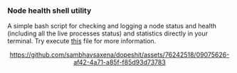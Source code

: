 ### Node health shell utility

A simple bash script for checking and logging a node status and health (including all the live processes status) and statistics directly in your terminal. Try execute [this](https://github.com/sambhavsaxena/dopeshit/blob/main/node-health/file.sh) file for more information.

<div align="center">



https://github.com/sambhavsaxena/dopeshit/assets/76242518/09075626-af42-4a71-a85f-f85d93d73783



</div>
